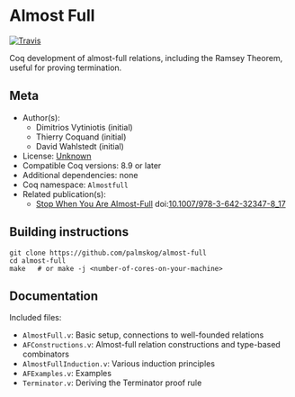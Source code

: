 # Almost Full

[![Travis][travis-shield]][travis-link]

[travis-shield]: https://travis-ci.com/palmskog/almost-full.svg?branch=master
[travis-link]: https://travis-ci.com/palmskog/almost-full/builds




Coq development of almost-full relations, including the Ramsey
Theorem, useful for proving termination.

## Meta

- Author(s):
  - Dimitrios Vytiniotis (initial)
  - Thierry Coquand (initial)
  - David Wahlstedt (initial)
- License: [Unknown](LICENSE)
- Compatible Coq versions: 8.9 or later
- Additional dependencies: none
- Coq namespace: `Almostfull`
- Related publication(s):
  - [Stop When You Are Almost-Full](http://citeseerx.ist.psu.edu/viewdoc/download?doi=10.1.1.225.3021&amp;rep=rep1&amp;type=pdf) doi:[10.1007/978-3-642-32347-8_17](https://doi.org/10.1007/978-3-642-32347-8_17)

## Building instructions

``` shell
git clone https://github.com/palmskog/almost-full
cd almost-full
make   # or make -j <number-of-cores-on-your-machine>
```

## Documentation

Included files:
- `AlmostFull.v`: Basic setup, connections to well-founded relations
- `AFConstructions.v`: Almost-full relation constructions and type-based combinators
- `AlmostFullInduction.v`: Various induction principles 
- `AFExamples.v`: Examples
- `Terminator.v`: Deriving the Terminator proof rule
